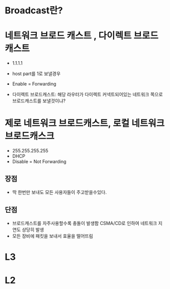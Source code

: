 # Broadcast란?

# 네트워크 브로드 캐스트 , 다이렉트 브로드캐스트
* 1.1.1.1

* host part를 1로 보낼경우 

* Enable = Forwarding

* 다이렉트 브로드캐스트: 해당 라우터가 다이렉트 커넥트되어있는 네트워크 쪽으로 브로드캐스트를 보낼것이냐?

# 제로 네트워크 브로드캐스트, 로컬 네트워크 브로드캐스크
* 255.255.255.255
* DHCP
* Disable = Not Forwarding

## 장점
* 딱 한번만 보내도 모든 사용자들이 주고받을수있다.

## 단점
* 브로드캐스트를 자주사용할수록 충돌이 발생함 CSMA/CD로 인하여 네트워크 지연도 상당히 발생
* 모든 장비에 패킷을 보내서 효율을 떨어뜨림


# L3


# L2